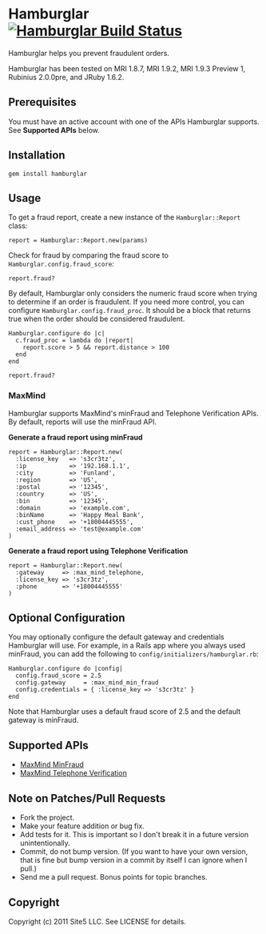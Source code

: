# Hamburglar [![Hamburglar Build Status][Build Icon]][Build Status]

Hamburglar helps you prevent fraudulent orders.

Hamburglar has been tested on MRI 1.8.7, MRI 1.9.2, MRI 1.9.3 Preview 1,
Rubinius 2.0.0pre, and JRuby 1.6.2.

[Build Icon]: https://secure.travis-ci.org/site5/hamburglar.png?branch=master
[Build Status]: http://travis-ci.org/site5/hamburglar

## Prerequisites

You must have an active account with one of the APIs Hamburglar
supports. See **Supported APIs** below.

## Installation

    gem install hamburglar

## Usage

To get a fraud report, create a new instance of the `Hamburglar::Report`
class:

    report = Hamburglar::Report.new(params)

Check for fraud by comparing the fraud score to
`Hamburglar.config.fraud_score`:

    report.fraud?

By default, Hamburglar only considers the numeric fraud score when
trying to determine if an order is fraudulent. If you need more control,
you can configure `Hamburglar.config.fraud_proc`. It should be a block
that returns true when the order should be considered fraudulent.

    Hamburglar.configure do |c|
      c.fraud_proc = lambda do |report|
        report.score > 5 && report.distance > 100
      end
    end

    report.fraud?

### MaxMind

Hamburglar supports MaxMind's minFraud and Telephone Verification APIs.
By default, reports will use the minFraud API.

**Generate a fraud report using minFraud**

    report = Hamburglar::Report.new(
      :license_key   => 's3cr3tz',
      :ip            => '192.168.1.1',
      :city          => 'Funland',
      :region        => 'US',
      :postal        => '12345',
      :country       => 'US',
      :bin           => '12345',
      :domain        => 'example.com',
      :binName       => 'Happy Meal Bank',
      :cust_phone    => '+18004445555',
      :email_address => 'test@example.com'
    )

**Generate a fraud report using Telephone Verification**

    report = Hamburglar::Report.new(
      :gateway     => :max_mind_telephone,
      :license_key => 's3cr3tz',
      :phone       => '+18004445555'
    )

## Optional Configuration

You may optionally configure the default gateway and credentials
Hamburglar will use. For example, in a Rails app where you always
used minFraud, you can add the following to
`config/initializers/hamburglar.rb`:

    Hamburglar.configure do |config|
      config.fraud_score = 2.5
      config.gateway     = :max_mind_min_fraud
      config.credentials = { :license_key => 's3cr3tz' }
    end

Note that Hamburglar uses a default fraud score of 2.5 and the default
gateway is minFraud.

## Supported APIs

* [MaxMind MinFraud](http://www.maxmind.com/app/ccv/)
* [MaxMind Telephone Verification](http://www.maxmind.com/app/telephone_api)

## Note on Patches/Pull Requests

* Fork the project.
* Make your feature addition or bug fix.
* Add tests for it. This is important so I don't break it in a future version
  unintentionally.
* Commit, do not bump version. (If you want to have your own version, that is
  fine but bump version in a commit by itself I can ignore when I pull.)
* Send me a pull request. Bonus points for topic branches.

## Copyright

Copyright (c) 2011 Site5 LLC. See LICENSE for details.
